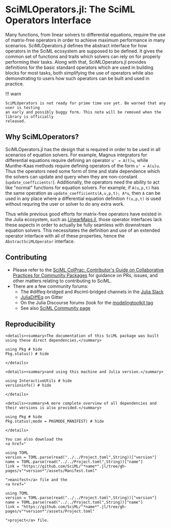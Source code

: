 # SciMLOperators.jl: The SciML Operators Interface

Many functions, from linear solvers to differential equations, require the use of
matrix-free operators in order to achieve maximum performance in many scenarios.
SciMLOperators.jl defines the abstract interface for how operators in the SciML
ecosystem are supposed to be defined. It gives the common set of functions and
traits which solvers can rely on for properly performing their tasks. Along with
that, SciMLOperators.jl provides definitions for the basic standard operators
which are used in building blocks for most tasks, both simplifying the use of operators
while also demonstrating to users how such operators can be built and used in practice.

!!! warn

    SciMLOperators is not ready for prime time use yet. Be warned that any user is testing
    an early and possibly buggy form. This note will be removed when the library is officially
    released.

## Why SciMLOperators?

SciMLOperators.jl has the design that is required in order to be used in all scenarios
of equation solvers. For example, Magnus integrators for differential equations
require defining an operator ``u' = A(t)u``, while Munthe-Kaas methods require defining
operators of the form ``u' = A(u)u``. Thus the operators need some form of time and
state dependence which the solvers can update and query when they are non-constant
(`update_coefficients!`). Additionally, the operators need the ability to act like
"normal" functions for equation solvers. For example, if `A(u,p,t)` has the same
operation as `update_coefficients(A,u,p,t); A*u`, then `A` can be used in any place where
a differential equation definition `f(u,p,t)` is used without requring the user or solver
to do any extra work. 

Thus while previous good efforts for matrix-free operators have existed in the Julia ecosystem, 
such as [LinearMaps.jl](https://github.com/JuliaLinearAlgebra/LinearMaps.jl), those operator
interfaces lack these aspects in order to actually be fully seamless with downstream equation
solvers. This necessitates the definition and use of an extended operator interface with all
of these properties, hence the `AbstractSciMLOperator` interface.

## Contributing

- Please refer to the
  [SciML ColPrac: Contributor's Guide on Collaborative Practices for Community Packages](https://github.com/SciML/ColPrac/blob/master/README.md)
  for guidance on PRs, issues, and other matters relating to contributing to SciML.
- There are a few community forums:
    - The #diffeq-bridged and #sciml-bridged channels in the
      [Julia Slack](https://julialang.org/slack/)
    - [JuliaDiffEq](https://gitter.im/JuliaDiffEq/Lobby) on Gitter
    - On the Julia Discourse forums (look for the [modelingtoolkit tag](https://discourse.julialang.org/tag/modelingtoolkit)
    - See also [SciML Community page](https://sciml.ai/community/)

## Reproducibility
```@raw html
<details><summary>The documentation of this SciML package was built using these direct dependencies,</summary>
```
```@example
using Pkg # hide
Pkg.status() # hide
```
```@raw html
</details>
```
```@raw html
<details><summary>and using this machine and Julia version.</summary>
```
```@example
using InteractiveUtils # hide
versioninfo() # hide
```
```@raw html
</details>
```
```@raw html
<details><summary>A more complete overview of all dependencies and their versions is also provided.</summary>
```
```@example
using Pkg # hide
Pkg.status(;mode = PKGMODE_MANIFEST) # hide
```
```@raw html
</details>
```
```@raw html
You can also download the 
<a href="
```
```@eval
using TOML
version = TOML.parse(read("../../Project.toml",String))["version"]
name = TOML.parse(read("../../Project.toml",String))["name"]
link = "https://github.com/SciML/"*name*".jl/tree/gh-pages/v"*version*"/assets/Manifest.toml"
```
```@raw html
">manifest</a> file and the
<a href="
```
```@eval
using TOML
version = TOML.parse(read("../../Project.toml",String))["version"]
name = TOML.parse(read("../../Project.toml",String))["name"]
link = "https://github.com/SciML/"*name*".jl/tree/gh-pages/v"*version*"/assets/Project.toml"
```
```@raw html
">project</a> file.
```
